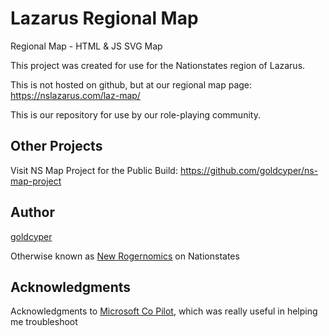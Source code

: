# Lazarus Regional Map
Regional Map - HTML & JS SVG Map

This project was created for use for the Nationstates region of Lazarus.

This is not hosted on github, but at our regional map page: https://nslazarus.com/laz-map/

This is our repository for use by our role-playing community. 

## Other Projects

Visit NS Map Project for the Public Build: https://github.com/goldcyper/ns-map-project

## Author
[goldcyper](https://github.com/goldcyper)

Otherwise known as [New Rogernomics](https://nationstates.net/nation=New_Rogernomics) on Nationstates

## Acknowledgments
Acknowledgments to [Microsoft Co Pilot](https://copilot.microsoft.com/), which was really useful in helping me troubleshoot
